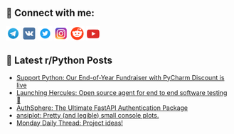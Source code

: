 ## 🔎 Connect with me:
[<img src="https://github.com/bullbesh/bullbesh/blob/main/images/Telegram.png" width="32" height="32" />](https://t.me/bullbesh)
[<img src="https://github.com/bullbesh/bullbesh/blob/main/images/VK.png" width="32" height="32" />](https://vk.com/bullbesh)
[<img src="https://github.com/bullbesh/bullbesh/blob/main/images/Twitter.png" width="32" height="32" />](https://twitter.com/bullbesh1)
[<img src="https://github.com/bullbesh/bullbesh/blob/main/images/Instagram.png" width="32" height="32" />](https://www.instagram.com/bullbesh)
[<img src="https://github.com/bullbesh/bullbesh/blob/main/images/Reddit.png" width="32" height="32" />](https://www.reddit.com/user/bullbesh)
[<img src="https://github.com/bullbesh/bullbesh/blob/main/images/YouTube.png" width="32" height="32" />](https://www.youtube.com/channel/UCtfjRs6uzgq5mfm8S06WTcg)

## 📕 Latest r/Python Posts
<!-- BLOG-POST-LIST:START -->
- [Support Python: Our End-of-Year Fundraiser with PyCharm Discount is live](https://www.reddit.com/r/Python/comments/1gu7g70/support_python_our_endofyear_fundraiser_with/)
- [Launching Hercules: Open source agent for end to end software testing 💪](https://www.reddit.com/r/Python/comments/1gu5vtz/launching_hercules_open_source_agent_for_end_to/)
- [AuthSphere: The Ultimate FastAPI Authentication Package](https://www.reddit.com/r/Python/comments/1gtyd4z/authsphere_the_ultimate_fastapi_authentication/)
- [ansiplot: Pretty &lpar;and legible&rpar; small console plots.](https://www.reddit.com/r/Python/comments/1gtvy3o/ansiplot_pretty_and_legible_small_console_plots/)
- [Monday Daily Thread: Project ideas!](https://www.reddit.com/r/Python/comments/1gtrhgb/monday_daily_thread_project_ideas/)
<!-- BLOG-POST-LIST:END -->
